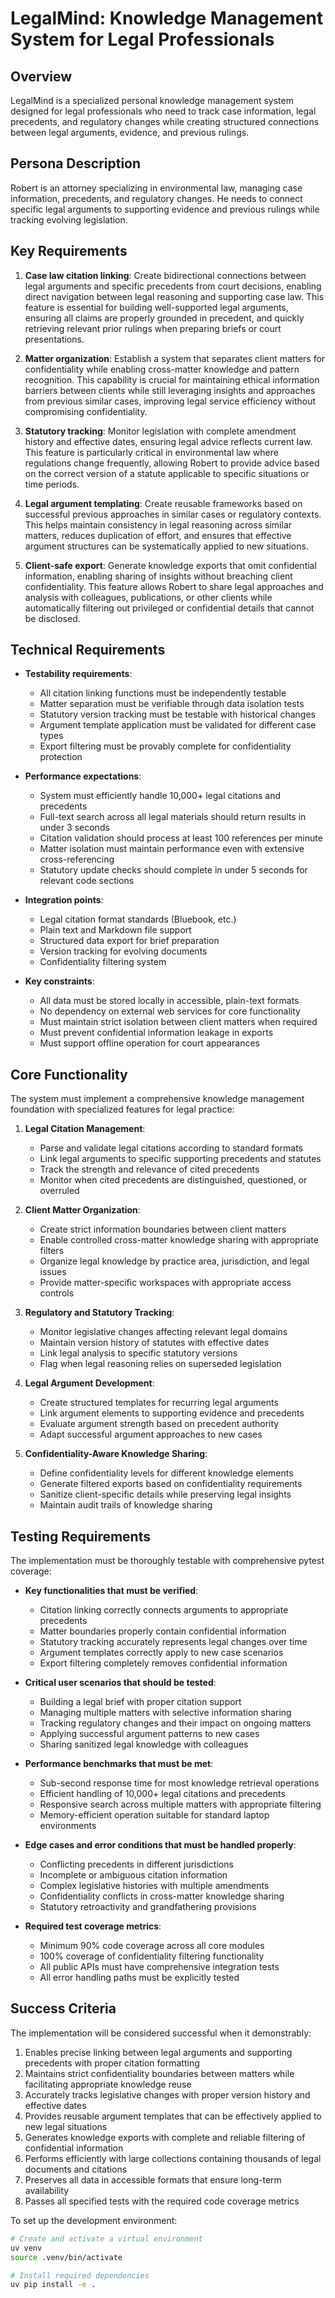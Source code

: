 # LegalMind: Knowledge Management System for Legal Professionals

## Overview
LegalMind is a specialized personal knowledge management system designed for legal professionals who need to track case information, legal precedents, and regulatory changes while creating structured connections between legal arguments, evidence, and previous rulings.

## Persona Description
Robert is an attorney specializing in environmental law, managing case information, precedents, and regulatory changes. He needs to connect specific legal arguments to supporting evidence and previous rulings while tracking evolving legislation.

## Key Requirements
1. **Case law citation linking**: Create bidirectional connections between legal arguments and specific precedents from court decisions, enabling direct navigation between legal reasoning and supporting case law. This feature is essential for building well-supported legal arguments, ensuring all claims are properly grounded in precedent, and quickly retrieving relevant prior rulings when preparing briefs or court presentations.

2. **Matter organization**: Establish a system that separates client matters for confidentiality while enabling cross-matter knowledge and pattern recognition. This capability is crucial for maintaining ethical information barriers between clients while still leveraging insights and approaches from previous similar cases, improving legal service efficiency without compromising confidentiality.

3. **Statutory tracking**: Monitor legislation with complete amendment history and effective dates, ensuring legal advice reflects current law. This feature is particularly critical in environmental law where regulations change frequently, allowing Robert to provide advice based on the correct version of a statute applicable to specific situations or time periods.

4. **Legal argument templating**: Create reusable frameworks based on successful previous approaches in similar cases or regulatory contexts. This helps maintain consistency in legal reasoning across similar matters, reduces duplication of effort, and ensures that effective argument structures can be systematically applied to new situations.

5. **Client-safe export**: Generate knowledge exports that omit confidential information, enabling sharing of insights without breaching client confidentiality. This feature allows Robert to share legal approaches and analysis with colleagues, publications, or other clients while automatically filtering out privileged or confidential details that cannot be disclosed.

## Technical Requirements
- **Testability requirements**:
  - All citation linking functions must be independently testable
  - Matter separation must be verifiable through data isolation tests
  - Statutory version tracking must be testable with historical changes
  - Argument template application must be validated for different case types
  - Export filtering must be provably complete for confidentiality protection

- **Performance expectations**:
  - System must efficiently handle 10,000+ legal citations and precedents
  - Full-text search across all legal materials should return results in under 3 seconds
  - Citation validation should process at least 100 references per minute
  - Matter isolation must maintain performance even with extensive cross-referencing
  - Statutory update checks should complete in under 5 seconds for relevant code sections

- **Integration points**:
  - Legal citation format standards (Bluebook, etc.)
  - Plain text and Markdown file support
  - Structured data export for brief preparation
  - Version tracking for evolving documents
  - Confidentiality filtering system

- **Key constraints**:
  - All data must be stored locally in accessible, plain-text formats
  - No dependency on external web services for core functionality
  - Must maintain strict isolation between client matters when required
  - Must prevent confidential information leakage in exports
  - Must support offline operation for court appearances

## Core Functionality
The system must implement a comprehensive knowledge management foundation with specialized features for legal practice:

1. **Legal Citation Management**:
   - Parse and validate legal citations according to standard formats
   - Link legal arguments to specific supporting precedents and statutes
   - Track the strength and relevance of cited precedents
   - Monitor when cited precedents are distinguished, questioned, or overruled

2. **Client Matter Organization**:
   - Create strict information boundaries between client matters
   - Enable controlled cross-matter knowledge sharing with appropriate filters
   - Organize legal knowledge by practice area, jurisdiction, and legal issues
   - Provide matter-specific workspaces with appropriate access controls

3. **Regulatory and Statutory Tracking**:
   - Monitor legislative changes affecting relevant legal domains
   - Maintain version history of statutes with effective dates
   - Link legal analysis to specific statutory versions
   - Flag when legal reasoning relies on superseded legislation

4. **Legal Argument Development**:
   - Create structured templates for recurring legal arguments
   - Link argument elements to supporting evidence and precedents
   - Evaluate argument strength based on precedent authority
   - Adapt successful argument approaches to new cases

5. **Confidentiality-Aware Knowledge Sharing**:
   - Define confidentiality levels for different knowledge elements
   - Generate filtered exports based on confidentiality requirements
   - Sanitize client-specific details while preserving legal insights
   - Maintain audit trails of knowledge sharing

## Testing Requirements
The implementation must be thoroughly testable with comprehensive pytest coverage:

- **Key functionalities that must be verified**:
  - Citation linking correctly connects arguments to appropriate precedents
  - Matter boundaries properly contain confidential information
  - Statutory tracking accurately represents legal changes over time
  - Argument templates correctly apply to new case scenarios
  - Export filtering completely removes confidential information

- **Critical user scenarios that should be tested**:
  - Building a legal brief with proper citation support
  - Managing multiple matters with selective information sharing
  - Tracking regulatory changes and their impact on ongoing matters
  - Applying successful argument patterns to new cases
  - Sharing sanitized legal knowledge with colleagues

- **Performance benchmarks that must be met**:
  - Sub-second response time for most knowledge retrieval operations
  - Efficient handling of 10,000+ legal citations and precedents
  - Responsive search across multiple matters with appropriate filtering
  - Memory-efficient operation suitable for standard laptop environments

- **Edge cases and error conditions that must be handled properly**:
  - Conflicting precedents in different jurisdictions
  - Incomplete or ambiguous citation information
  - Complex legislative histories with multiple amendments
  - Confidentiality conflicts in cross-matter knowledge sharing
  - Statutory retroactivity and grandfathering provisions

- **Required test coverage metrics**:
  - Minimum 90% code coverage across all core modules
  - 100% coverage of confidentiality filtering functionality
  - All public APIs must have comprehensive integration tests
  - All error handling paths must be explicitly tested

## Success Criteria
The implementation will be considered successful when it demonstrably:

1. Enables precise linking between legal arguments and supporting precedents with proper citation formatting
2. Maintains strict confidentiality boundaries between matters while facilitating appropriate knowledge reuse
3. Accurately tracks legislative changes with proper version history and effective dates
4. Provides reusable argument templates that can be effectively applied to new legal situations
5. Generates knowledge exports with complete and reliable filtering of confidential information
6. Performs efficiently with large collections containing thousands of legal documents and citations
7. Preserves all data in accessible formats that ensure long-term availability
8. Passes all specified tests with the required code coverage metrics

To set up the development environment:
```bash
# Create and activate a virtual environment
uv venv
source .venv/bin/activate

# Install required dependencies
uv pip install -e .
```